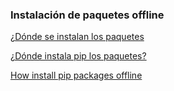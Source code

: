 ### Instalación de paquetes offline

[¿Dónde se instalan los paquetes](https://www.systranbox.com/where-does-pip-install-packages-on-linux/)

[¿Dónde instala pip los paquetes?](https://www.codingem.com/where-does-pip-install-packages/)

[How install pip packages offline](https://stackoverflow.com/questions/11091623/how-to-install-packages-offline)

